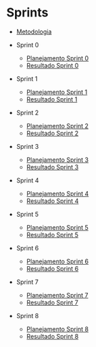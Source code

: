 # Sprints

- [Metodologia](Sprints/metodologia.md)

- Sprint 0
    - [Planejamento Sprint 0](Sprints/planning/sprint0.md)
    - [Resultado Sprint 0](Sprints/results/sprint0.md)
- Sprint 1
    - [Planejamento Sprint 1](Sprints/planning/sprint1.md)
    - [Resultado Sprint 1](Sprints/results/sprint1.md)
- Sprint 2
    - [Planejamento Sprint 2](Sprints/planning/sprint2.md)
    - [Resultado Sprint 2](Sprints/results/sprint2.md)
- Sprint 3
    - [Planejamento Sprint 3](Sprints/planning/sprint3.md)
    - [Resultado Sprint 3](Sprints/results/sprint3.md)
- Sprint 4
    - [Planejamento Sprint 4](Sprints/planning/sprint4.md)
    - [Resultado Sprint 4](Sprints/results/sprint4.md)
- Sprint 5
    - [Planejamento Sprint 5](Sprints/planning/sprint5.md)
    - [Resultado Sprint 5](Sprints/results/sprint5.md)
- Sprint 6
    - [Planejamento Sprint 6](Sprints/planning/sprint6.md)
    - [Resultado Sprint 6](Sprints/results/sprint6.md)
- Sprint 7
    - [Planejamento Sprint 7](Sprints/planning/sprint7.md)
    - [Resultado Sprint 7](Sprints/results/sprint7.md)
- Sprint 8
    - [Planejamento Sprint 8](Sprints/planning/sprint8.md)
    - [Resultado Sprint 8](Sprints/results/sprint8.md)


